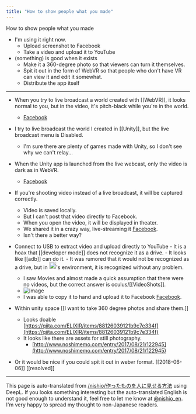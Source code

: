 ```yaml
---
title: "How to show people what you made"
---
```


How to show people what you made
- I'm using it right now.
    - Upload screenshot to Facebook
    - Take a video and upload it to YouTube
- (something) is good when it exists
    - Make it a 360-degree photo so that viewers can turn it themselves.
    - Spit it out in the form of WebVR so that people who don't have VR can view it and edit it somewhat.
    - Distribute the app itself

-----
- When you try to live broadcast a world created with [[WebVR]], it looks normal to you, but in the video, it's pitch-black while you're in the world.
    - [Facebook](https://www.facebook.com/nishiohirokazu/videos/10215489507847380/)
- I try to live broadcast the world I created in [[Unity]], but the live broadcast menu is Disabled.
    - I'm sure there are plenty of games made with Unity, so I don't see why we can't relay...
- When the Unity app is launched from the live webcast, only the video is dark as in WebVR.
    - [Facebook](https://www.facebook.com/nishiohirokazu/videos/10215491198289640/)
- If you're shooting video instead of a live broadcast, it will be captured correctly.
    - Video is saved locally.
    - But I can't post that video directly to Facebook.
    - When you open the video, it will be displayed in theater.
    - We shared it in a crazy way, live-streaming it [Facebook](https://www.facebook.com/nishiohirokazu/videos/10215492235555571/).
    - Isn't there a better way?
- Connect to USB to extract video and upload directly to YouTube
        - It is a hoax that [[developer mode]] does not recognize it as a drive.
        - It looks like [[adb]] can do it.
        - It was rumored that it would not be recognized as a drive, but in <img src='https://scrapbox.io/api/pages/nishio-en/nishio/icon' alt='nishio.icon' height="19.5"/>'s environment, it is recognized without any problem.
    - I saw Movies and almost made a quick assumption that there were no videos, but the correct answer is oculus/[[VideoShots]].
    - ![image](https://gyazo.com/89970dbd672afe28334aab8559006cdd/thumb/1000)
    - I was able to copy it to hand and upload it to Facebook [Facebook](https://www.facebook.com/nishiohirokazu/videos/10215505711212454/).

- Within unity space [[I want to take 360 degree photos and share them.]]
    - Looks doable [https://qiita.com/ELIXIR/items/88126039121b9c7e334f](https://qiita.com/ELIXIR/items/88126039121b9c7e334f)
    - It looks like there are assets for still photography.
        - [http://www.noshimemo.com/entry/2017/08/21/122945](http://www.noshimemo.com/entry/2017/08/21/122945)

- Or it would be nice if you could spit it out in webvr format.
[[2018-06-06]]  [[resolved]]

---
This page is auto-translated from [/nishio/作ったものを人に見せる方法](https://scrapbox.io/nishio/作ったものを人に見せる方法) using DeepL. If you looks something interesting but the auto-translated English is not good enough to understand it, feel free to let me know at [@nishio_en](https://twitter.com/nishio_en). I'm very happy to spread my thought to non-Japanese readers.